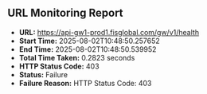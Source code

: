 ## URL Monitoring Report

- **URL:** https://api-gw1-prod1.fisglobal.com/gw/v1/health
- **Start Time:** 2025-08-02T10:48:50.257652
- **End Time:** 2025-08-02T10:48:50.539952
- **Total Time Taken:** 0.2823 seconds
- **HTTP Status Code:** 403
- **Status:** Failure
- **Failure Reason:** HTTP Status Code: 403
